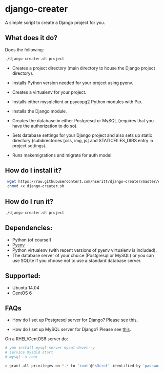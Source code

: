 # django-creater

A simple script to create a Django project for you.

## What does it do?

Does the following:

```bash
./django-creater.sh project
```

* Creates a project directory (main directory to house the Django project directory).

* Installs Python version needed for your project using pyenv.

*  Creates a virtualenv for your project.

* Installs either mysqlclient or psycopg2 Python modules with Pip.

* Installs the Django module.

* Creates the database in either Postgresql or MySQL (requires that you have the authorization to do so).

* Sets database settings for your Django project and also sets up static directory (subdirectories [css, img, js] and STATICFILES_DIRS entry in project settings).

* Runs makemigrations and migrate for auth model.

## How do I install it?

```bash
 wget https://raw.githubusercontent.com/hseritt/django-creater/master/django-creater.sh
 chmod +x django-creater.sh
```

## How do I run it?

```bash
./django-creater.sh project
```

## Dependencies:

* Python (of course!)
* [Pyenv](http://fgimian.github.io/blog/2014/04/20/better-python-version-and-environment-management-with-pyenv/)
* Python virtualenv (with recent versions of pyenv virtualenv is included).
* The database server of your choice (Postgresql or MySQL) or you can use SQLite if you choose not to use a standard database server.

## Supported:

* Ubuntu 14.04
* CentOS 6

## FAQs

* How do I set up Postgresql server for Django? Please see [this](https://www.digitalocean.com/community/tutorials/how-to-use-postgresql-with-your-django-application-on-ubuntu-14-04).

* How do I set up MySQL server for Django? Please see [this](http://www.marinamele.com/taskbuster-django-tutorial/install-and-configure-mysql-for-django).

On a RHEL/CentOS6 server do:

```bash
# yum install mysql-server mysql-devel -y
# service mysqld start
# mysql -u root

> grant all privileges on *.* to 'root'@'s3cret' identified by 'password';
```